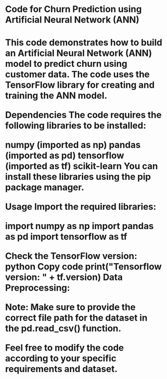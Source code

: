 <h1> Code for Churn Prediction using Artificial Neural Network (ANN) <h1>

This code demonstrates how to build an Artificial Neural Network (ANN) model to predict churn using customer data. The code uses the TensorFlow library for creating and training the ANN model.

Dependencies
The code requires the following libraries to be installed:

numpy (imported as np)
pandas (imported as pd)
tensorflow (imported as tf)
scikit-learn
You can install these libraries using the pip package manager.

Usage
Import the required libraries:

import numpy as np
import pandas as pd
import tensorflow as tf

Check the TensorFlow version:
python
Copy code
print("Tensorflow version: " + tf.__version__)
Data Preprocessing:


Note: Make sure to provide the correct file path for the dataset in the pd.read_csv() function.

Feel free to modify the code according to your specific requirements and dataset.
